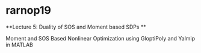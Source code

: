 # rarnop19
**Lecture 5: Duality of SOS and Moment based SDPs **

Moment and SOS Based Nonlinear Optimization using GloptiPoly and Yalmip in MATLAB
